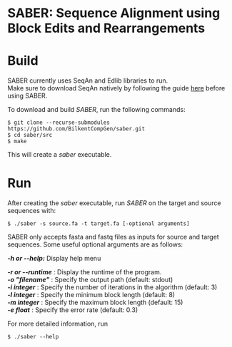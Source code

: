 # SABER: Sequence Alignment using Block Edits and Rearrangements

# Build
SABER currently uses SeqAn and Edlib libraries to run.      
Make sure to download SeqAn natively by following the guide [here](https://seqan.readthedocs.io/en/master/Infrastructure/Use/Install.html#native-package-management) before using SABER.    

To download and build _SABER_, run the following commands:     

```
$ git clone --recurse-submodules https://github.com/BilkentCompGen/saber.git
$ cd saber/src    
$ make   
```
This will create a _saber_ executable.

# Run

After creating the _saber_ executable, run _SABER_ on the target and source sequences with:   
```
$ ./saber -s source.fa -t target.fa [-optional arguments]
```
SABER only accepts fasta and fastq files as inputs for source and target sequences.
Some useful optional arguments are as follows:    

***-h or --help:*** Display help menu      

***-r or --runtime*** : Display the runtime of the program.     
***-o "filename"***   : Specify the output path (default: stdout)     
***-i _integer_***    : Specify the number of iterations in the algorithm (default: 3)      
***-l _integer_***    : Specify the minimum block length (default: 8)       
***-m _integer_***    : Specify the maximum block length (default: 15)       
***-e _float_***      : Specify the error rate (default: 0.3)        

For more detailed information, run
```
$ ./saber --help
```

